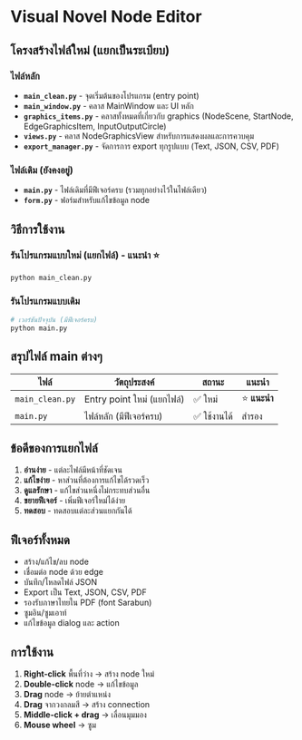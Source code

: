 # Visual Novel Node Editor

## โครงสร้างไฟล์ใหม่ (แยกเป็นระเบียบ)

### ไฟล์หลัก
- **`main_clean.py`** - จุดเริ่มต้นของโปรแกรม (entry point)
- **`main_window.py`** - คลาส MainWindow และ UI หลัก
- **`graphics_items.py`** - คลาสทั้งหมดที่เกี่ยวกับ graphics (NodeScene, StartNode, EdgeGraphicsItem, InputOutputCircle)
- **`views.py`** - คลาส NodeGraphicsView สำหรับการแสดงผลและการควบคุม
- **`export_manager.py`** - จัดการการ export ทุกรูปแบบ (Text, JSON, CSV, PDF)

### ไฟล์เดิม (ยังคงอยู่)
- **`main.py`** - ไฟล์เดิมที่มีฟีเจอร์ครบ (รวมทุกอย่างไว้ในไฟล์เดียว)
- **`form.py`** - ฟอร์มสำหรับแก้ไขข้อมูล node

## วิธีการใช้งาน

### รันโปรแกรมแบบใหม่ (แยกไฟล์) - แนะนำ ⭐
```bash
python main_clean.py
```

### รันโปรแกรมแบบเดิม
```bash
# เวอร์ชันปัจจุบัน (มีฟีเจอร์ครบ)
python main.py
```

## สรุปไฟล์ main ต่างๆ

| ไฟล์ | วัตถุประสงค์ | สถานะ | แนะนำ |
|------|------------|--------|--------|
| `main_clean.py` | Entry point ใหม่ (แยกไฟล์) | ✅ ใหม่ | ⭐ **แนะนำ** |
| `main.py` | ไฟล์หลัก (มีฟีเจอร์ครบ) | ✅ ใช้งานได้ | สำรอง |

## ข้อดีของการแยกไฟล์

1. **อ่านง่าย** - แต่ละไฟล์มีหน้าที่ชัดเจน
2. **แก้ไขง่าย** - หาส่วนที่ต้องการแก้ไขได้รวดเร็ว
3. **ดูแลรักษา** - แก้ไขส่วนหนึ่งไม่กระทบส่วนอื่น
4. **ขยายฟีเจอร์** - เพิ่มฟีเจอร์ใหม่ได้ง่าย
5. **ทดสอบ** - ทดสอบแต่ละส่วนแยกกันได้

## ฟีเจอร์ทั้งหมด

- สร้าง/แก้ไข/ลบ node
- เชื่อมต่อ node ด้วย edge
- บันทึก/โหลดไฟล์ JSON
- Export เป็น Text, JSON, CSV, PDF
- รองรับภาษาไทยใน PDF (font Sarabun)
- ซูมอิน/ซูมเอาท์
- แก้ไขข้อมูล dialog และ action

## การใช้งาน

1. **Right-click** พื้นที่ว่าง → สร้าง node ใหม่
2. **Double-click** node → แก้ไขข้อมูล
3. **Drag** node → ย้ายตำแหน่ง
4. **Drag** จากวงกลมสี → สร้าง connection
5. **Middle-click + drag** → เลื่อนมุมมอง
6. **Mouse wheel** → ซูม
